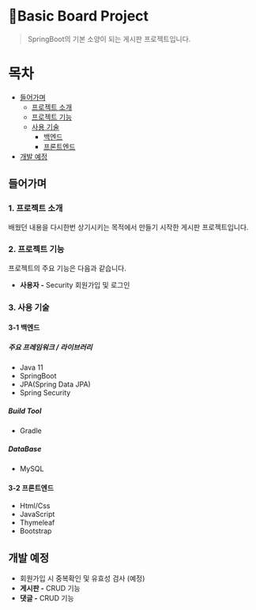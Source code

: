 # Basic Board Project
> SpringBoot의 기본 소양이 되는 게시판 프로젝트입니다.

# 목차
- [들어가며](#들어가며)
  - [프로젝트 소개](#1-프로젝트-소개)    
  - [프로젝트 기능](#2-프로젝트-기능)    
  - [사용 기술](#3-사용-기술)   
     - [백엔드](#3-1-백엔드)
     - [프론트엔드](#3-2-프론트엔드)
- [개발 예정](#개발-예정)


## 들어가며
### 1. 프로젝트 소개

배웠던 내용을 다시한번 상기시키는 목적에서 만들기 시작한 게시판 프로젝트입니다.

### 2. 프로젝트 기능

프로젝트의 주요 기능은 다음과 같습니다.

- **사용자 -** Security 회원가입 및 로그인

### 3. 사용 기술

#### 3-1 백엔드

##### 주요 프레임워크 / 라이브러리
- Java 11
- SpringBoot
- JPA(Spring Data JPA)
- Spring Security

##### Build Tool
- Gradle

##### DataBase
- MySQL

#### 3-2 프론트엔드
- Html/Css
- JavaScript
- Thymeleaf
- Bootstrap 

## 개발 예정
 - 회원가입 시 중복확인 및 유효성 검사 (예정)
 - **게시판 -** CRUD 기능
 - **댓글 -** CRUD 기능

